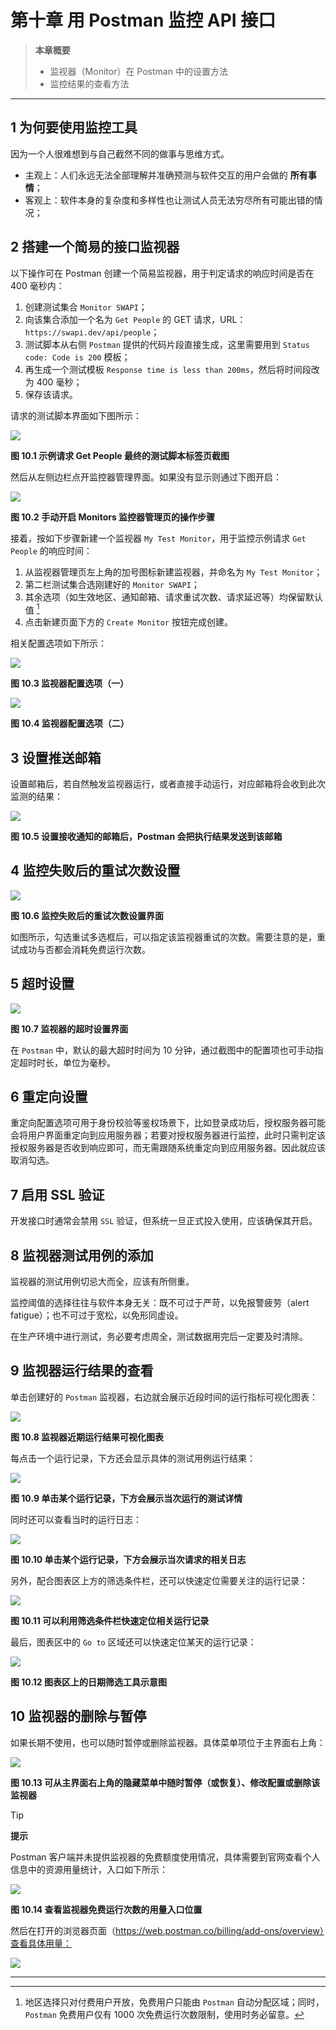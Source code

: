 # 第十章 用 Postman 监控 API 接口



> **本章概要**
>
> - 监视器（Monitor）在 Postman 中的设置方法
> - 监控结果的查看方法

---



## 1 为何要使用监控工具

因为一个人很难想到与自己截然不同的做事与思维方式。

- 主观上：人们永远无法全部理解并准确预测与软件交互的用户会做的 **所有事情**；
- 客观上：软件本身的复杂度和多样性也让测试人员无法穷尽所有可能出错的情况；



## 2 搭建一个简易的接口监视器

以下操作可在 Postman 创建一个简易监视器，用于判定请求的响应时间是否在 400 毫秒内：

1. 创建测试集合 `Monitor SWAPI`；
2. 向该集合添加一个名为 `Get People` 的 GET 请求，URL：`https://swapi.dev/api/people`；
3. 测试脚本从右侧 `Postman` 提供的代码片段直接生成，这里需要用到 `Status code: Code is 200` 模板；
4. 再生成一个测试模板 `Response time is less than 200ms`，然后将时间段改为 400 毫秒；
5. 保存该请求。

请求的测试脚本界面如下图所示：

![](assets/10.1.png)

**图 10.1 示例请求 Get People 最终的测试脚本标签页截图**

然后从左侧边栏点开监控器管理界面。如果没有显示则通过下图开启：

![](assets/10.2.png)

**图 10.2 手动开启 Monitors 监控器管理页的操作步骤**

接着，按如下步骤新建一个监视器 `My Test Monitor`，用于监控示例请求 `Get People` 的响应时间：

1. 从监视器管理页左上角的加号图标新建监视器，并命名为 `My Test Monitor`；
2. 第二栏测试集合选刚建好的 `Monitor SWAPI`；
3. 其余选项（如生效地区、通知邮箱、请求重试次数、请求延迟等）均保留默认值 [^1]
4. 点击新建页面下方的 `Create Monitor` 按钮完成创建。

相关配置选项如下所示：

![](assets/10.3.png)

**图 10.3 监视器配置选项（一）**

![](assets/10.4.png)

**图 10.4 监视器配置选项（二）**



## 3 设置推送邮箱

设置邮箱后，若自然触发监视器运行，或者直接手动运行，对应邮箱将会收到此次监测的结果：

![](assets/10.5.png)

**图 10.5 设置接收通知的邮箱后，Postman 会把执行结果发送到该邮箱**



## 4 监控失败后的重试次数设置

![](assets/10.6.png)

**图 10.6 监控失败后的重试次数设置界面**

如图所示，勾选重试多选框后，可以指定该监视器重试的次数。需要注意的是，重试成功与否都会消耗免费运行次数。



## 5 超时设置

![](assets/10.7.png)

**图 10.7 监视器的超时设置界面**

在 `Postman` 中，默认的最大超时时间为 10 分钟，通过截图中的配置项也可手动指定超时时长，单位为毫秒。



## 6 重定向设置

重定向配置选项可用于身份校验等鉴权场景下，比如登录成功后，授权服务器可能会将用户界面重定向到应用服务器；若要对授权服务器进行监控，此时只需判定该授权服务器是否收到响应即可，而无需跟随系统重定向到应用服务器。因此就应该取消勾选。



## 7 启用 SSL 验证

开发接口时通常会禁用 `SSL` 验证，但系统一旦正式投入使用，应该确保其开启。



## 8 监视器测试用例的添加

监视器的测试用例切忌大而全，应该有所侧重。

监控阈值的选择往往与软件本身无关：既不可过于严苛，以免报警疲劳（alert fatigue）；也不可过于宽松，以免形同虚设。

在生产环境中进行测试，务必要考虑周全，测试数据用完后一定要及时清除。



## 9 监视器运行结果的查看

单击创建好的 `Postman` 监视器，右边就会展示近段时间的运行指标可视化图表：

![](assets/10.8.png)

**图 10.8 监视器近期运行结果可视化图表**

每点击一个运行记录，下方还会显示具体的测试用例运行结果：

![](assets/10.9.png)

**图 10.9 单击某个运行记录，下方会展示当次运行的测试详情**

同时还可以查看当时的运行日志：

![](assets/10.10.png)

**图 10.10 单击某个运行记录，下方会展示当次请求的相关日志**

另外，配合图表区上方的筛选条件栏，还可以快速定位需要关注的运行记录：

![](assets/10.11.png)

**图 10.11 可以利用筛选条件栏快速定位相关运行记录**

最后，图表区中的 `Go to` 区域还可以快速定位某天的运行记录：

![](assets/10.12.png)

**图 10.12 图表区上的日期筛选工具示意图**



## 10 监视器的删除与暂停

如果长期不使用，也可以随时暂停或删除监视器。具体菜单项位于主界面右上角：

![](assets/10.13.png)

**图 10.13 可从主界面右上角的隐藏菜单中随时暂停（或恢复）、修改配置或删除该监视器**



> [!tip]
>
> **提示**
>
> Postman 客户端并未提供监视器的免费额度使用情况，具体需要到官网查看个人信息中的资源用量统计，入口如下所示：
>
> ![](assets/10.14.png)
>
> **图 10.14 查看监视器免费运行次数的用量入口位置**
>
> 然后在打开的浏览器页面（https://web.postman.co/billing/add-ons/overview）查看具体用量：
>
> ![](assets/10.15.png)



---

[^1]: 地区选择只对付费用户开放，免费用户只能由 `Postman` 自动分配区域；同时，`Postman` 免费用户仅有 1000 次免费运行次数限制，使用时务必留意。

